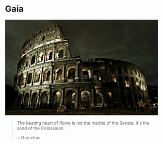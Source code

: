 # **Gaia**

![Colosseum](Zephyrus/Images/Colosseum.jpg)

> The beating heart of Rome is not the marble
> of the Senate, it's the sand of the Colosseum.
>
> ~ Gracchus


